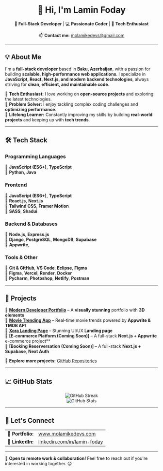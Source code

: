 <h1 align="center">👋 Hi, I'm <strong>Lamin Foday</strong></h1>

<p align="center">
  🌟 <strong>Full-Stack Developer</strong> | 💻 <strong>Passionate Coder</strong> | 🚀 <strong>Tech Enthusiast</strong>
</p>

<p align="center">
  📫 <strong>Contact me:</strong> <a href="mailto:molamikedevs@gmail.com">molamikedevs@gmail.com</a>
</p>

---

## 💡 About Me  

I'm a **full-stack developer** based in **Baku, Azerbaijan**, with a passion for building **scalable, high-performance web applications**. I specialize in **JavaScript, React, Next.js, and modern backend technologies**, always striving for **clean, efficient, and maintainable code**.  

🔹 **Tech Enthusiast:** I love working on **open-source projects** and exploring the latest technologies.  
🔹 **Problem Solver:** I enjoy tackling complex coding challenges and **optimizing performance**.  
🔹 **Lifelong Learner:** Constantly improving my skills by building **real-world projects** and keeping up with **tech trends**.  

---

## 🛠 Tech Stack  

### **Programming Languages**  
🔹 **JavaScript (ES6+)**, **TypeScript**    
🔹 **Python**, **Java**  

### **Frontend**  
🔹 **JavaScript (ES6+)**, **TypeScript**    
🔹 **React.js**, **Next.js**  
🔹 **Tailwind CSS**, **Framer Motion**  
 🔹 **SASS**, **Shadui**  

### **Backend & Databases**  
🔹 **Node.js**, **Express.js**  
🔹 **Django**, **PostgreSQL**, **MongoDB**, **Supabase**  
🔹 **Appwrite**,   

### **Tools & Other**  
🔹 **Git & GitHub**, **VS Code**, **Eclipse**, **Figma**  
🔹 **Figma**, **Vercel**, **Render**, **Docker**  
🔹 **Pycharm**, **Photoshop**, **Netlify**, **Postman** 

---

## 🚀 Projects  

🌟 **[Modern Developer Portfolio](https://modernportfoliodevs-molamikedevs-projects.vercel.app/)** – A **visually stunning** portfolio with **3D elements**  
🌟 **[Movie Trending App](https://movies-app-4bz6.onrender.com)** – Real-time movie trends powered by **Appwrite & TMDB API**  
🌟 **[Xora Landing Page](https://xora-landding-page.onrender.com/)** – Stunning UI/UX **Landing page**  
🌟 **[E-commerce Platform (Coming Soon)]** – A full-stack **Next.js + Appwrite** e-commerce project**  
🌟 **[Booking Reserversation (Coming Soon)]** – A full-stack **Next.js + Supabase**, **Next Auth**

🔗 **Explore more projects:** [GitHub Repositories](https://github.com/molamikedevs?tab=repositories)  

---

## 📈 GitHub Stats  

<p align="center">
  <img src="https://github-readme-streak-stats.herokuapp.com/?user=molamikedevs&theme=radical&hide_border=true" alt="GitHub Streak" />
  <br/>
  <img src="https://github-readme-stats.vercel.app/api?username=molamikedevs&show_icons=true&theme=radical&hide_border=true" alt="GitHub Stats" />
</p>

---

## 🤝 Let's Connect  

<table>
  <tr>
    <td>🔗 <strong>Portfolio:</strong></td>
    <td><a href="http://www.molamikedevs.com">www.molamikedevs.com</a></td>
  </tr>
  <tr>
    <td>🔗 <strong>LinkedIn:</strong></td>
    <td><a href="https://www.linkedin.com/in/lamin-foday-23a263344/">linkedin.com/in/lamin-foday</a></td>
  </tr>
 
</table>





---

🚀 **Open to remote work & collaboration!** Feel free to reach out if you're interested in working together. 😊
